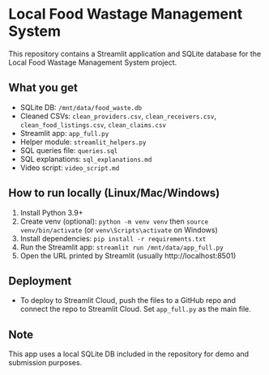 # Local Food Wastage Management System

This repository contains a Streamlit application and SQLite database for the Local Food Wastage Management System project.

## What you get
- SQLite DB: `/mnt/data/food_waste.db`
- Cleaned CSVs: `clean_providers.csv`, `clean_receivers.csv`, `clean_food_listings.csv`, `clean_claims.csv`
- Streamlit app: `app_full.py`
- Helper module: `streamlit_helpers.py`
- SQL queries file: `queries.sql`
- SQL explanations: `sql_explanations.md`
- Video script: `video_script.md`

## How to run locally (Linux/Mac/Windows)
1. Install Python 3.9+
2. Create venv (optional): `python -m venv venv` then `source venv/bin/activate` (or `venv\Scripts\activate` on Windows)
3. Install dependencies: `pip install -r requirements.txt`
4. Run the Streamlit app: `streamlit run /mnt/data/app_full.py`
5. Open the URL printed by Streamlit (usually http://localhost:8501)

## Deployment
- To deploy to Streamlit Cloud, push the files to a GitHub repo and connect the repo to Streamlit Cloud. Set `app_full.py` as the main file.

## Note
This app uses a local SQLite DB included in the repository for demo and submission purposes.